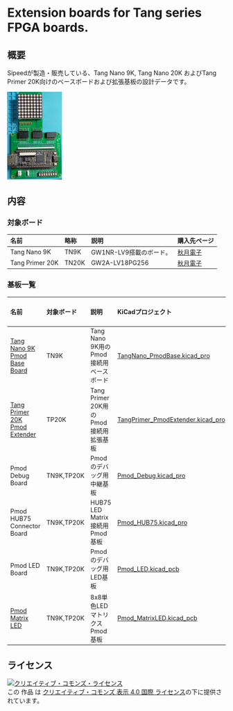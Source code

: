 # Extension boards for Tang series FPGA boards.

## 概要

Sipeedが製造・販売している、Tang Nano 9K, Tang Nano 20K およびTang Primer 20K向けのベースボードおよび拡張基板の設計データです。

<img alt="Tang Nano 9K + Matrix LED" src="./doc/overview_photo.jpg" width="25%"/>

## 内容

### 対象ボード

| 名前            | 略称  | 説明                    | 購入先ページ                                              |
| :-------------- | :---- | :---------------------- | :-------------------------------------------------------- |
| Tang Nano 9K    | TN9K  | GW1NR-LV9搭載のボード。 | [秋月電子](https://akizukidenshi.com/catalog/g/gM-17448/) |
| Tang Primer 20K | TN20K | GW2A-LV18PG256          | [秋月電子](https://akizukidenshi.com/catalog/g/gM-17540/) |

### 基板一覧

| 名前                                                                  | 対象ボード | 説明                                   | KiCadプロジェクト                                                        | リビジョン |
| :-------------------------------------------------------------------- | :--------- | :------------------------------------- | :----------------------------------------------------------------------- | ---------- |
| [Tang Nano 9K Pmod Base Board](./README_TangNano_PmodBase.md)         | TN9K       | Tang Nano 9K用のPmod接続用ベースボード | [TangNano_PmodBase.kicad_pro](./TangNano_PmodBase.kicad_pro)             | Rev. B     |
| [Tang Primer 20K Pmod Extender ](./README_TangPrimer_PmodExtender.md) | TP20K      | Tang Primer 20K用のPmod接続用拡張基板  | [TangPrimer_PmodExtender.kicad_pro](./TangPrimer_PmodExtender.kicad_pro) | Rev. B     |
| Pmod Debug Board                                                      | TN9K,TP20K | Pmodのデバッグ用中継基板               | [Pmod_Debug.kicad_pro](./Pmod_Debug.kicad_pro)                           | Rev. A     |
| Pmod HUB75 Connector Board                                            | TN9K,TP20K | HUB75 LED Matrix接続用Pmod基板         | [Pmod_HUB75.kicad_pro](./Pmod_HUB75.kicad_pro)                           | Rev. A     |
| Pmod LED Board                                                        | TN9K,TP20K | Pmodのデバッグ用LED基板                | [Pmod_LED.kicad_pcb](./Pmod_LED.kicad_pcb)                               | Rev. A     |
| [Pmod Matrix LED](./README_Pmod_MatrixLED.md)                         | TN9K,TP20K | 8x8単色LEDマトリクスPmod基板           | [Pmod_MatrixLED.kicad_pcb](./Pmod_MatrixLED.kicad_pcb)                   | Rev. B     |

## ライセンス

<a rel="license" href="http://creativecommons.org/licenses/by/4.0/"><img alt="クリエイティブ・コモンズ・ライセンス" style="border-width:0" src="https://i.creativecommons.org/l/by/4.0/88x31.png" /></a><br />この 作品 は <a rel="license" href="http://creativecommons.org/licenses/by/4.0/">クリエイティブ・コモンズ 表示 4.0 国際 ライセンス</a>の下に提供されています。